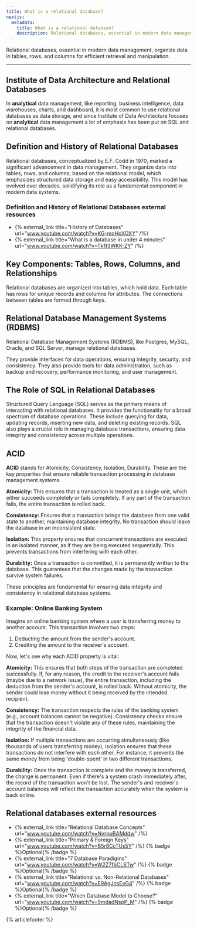 ```yaml
---
title: What is a relational database?
nextjs:
  metadata:
    title: What is a relational database?
    description: Relational databases, essential in modern data management, organize data in tables, rows, and columns for efficient retrieval and manipulation.
---
```


Relational databases, essential in modern data management, organize data in tables, rows, and columns for efficient retrieval and manipulation.

---

## Institute of Data Architecture and Relational Databases

In **analytical** data management, like reporting, business intelligence, data warehouses, charts, and dashboard, it is most common to use relational databases as data storage, and since Institute of Data Architecture focuses on **analytical** data management a lot of emphasis has been put on SQL and relational databases.

## Definition and History of Relational Databases

Relational databases, conceptualized by E.F. Codd in 1970, marked a significant advancement in data management. They organize data into tables, rows, and columns, based on the relational model, which emphasizes structured data storage and easy accessibility. This model has evolved over decades, solidifying its role as a fundamental component in modern data systems.

### Definition and History of Relational Databases external resources

- {% external_link title="History of Databases" url="www.youtube.com/watch?v=KG-mqHoXOXY" /%}
- {% external_link title="What is a database in under 4 minutes" url="www.youtube.com/watch?v=Tk1t3WKK-ZY" /%}

## Key Components: Tables, Rows, Columns, and Relationships

Relational databases are organized into tables, which hold data. Each table has rows for unique records and columns for attributes. The connections between tables are formed through keys.

## Relational Database Management Systems (RDBMS)

Relational Database Management Systems (RDBMS), like Postgres, MySQL, Oracle, and SQL Server, manage relational databases.

They provide interfaces for data operations, ensuring integrity, security, and consistency. They also provide tools for data administration, such as backup and recovery, performance monitoring, and user management.

## The Role of SQL in Relational Databases

Structured Query Language (SQL) serves as the primary means of interacting with relational databases. It provides the functionality for a broad spectrum of database operations. These include querying for data, updating records, inserting new data, and deleting existing records. SQL also plays a crucial role in managing database transactions, ensuring data integrity and consistency across multiple operations.

## ACID

**ACID** stands for Atomicity, Consistency, Isolation, Durability. These are the key properties that ensure reliable transaction processing in database management systems.

**Atomicity:** This ensures that a transaction is treated as a single unit, which either succeeds completely or fails completely. If any part of the transaction fails, the entire transaction is rolled back.

**Consistency:** Ensures that a transaction brings the database from one valid state to another, maintaining database integrity. No transaction should leave the database in an inconsistent state.

**Isolation:** This property ensures that concurrent transactions are executed in an isolated manner, as if they are being executed sequentially. This prevents transactions from interfering with each other.

**Durability:** Once a transaction is committed, it is permanently written to the database. This guarantees that the changes made by the transaction survive system failures.

These principles are fundamental for ensuring data integrity and consistency in relational database systems.

### Example: Online Banking System

Imagine an online banking system where a user is transferring money to another account. This transaction involves two steps:

1. Deducting the amount from the sender's account.
2. Crediting the amount to the receiver's account.

Now, let's see why each ACID property is vital:

**Atomicity:** This ensures that both steps of the transaction are completed successfully. If, for any reason, the credit to the receiver's account fails (maybe due to a network issue), the entire transaction, including the deduction from the sender's account, is rolled back. Without atomicity, the sender could lose money without it being received by the intended recipient.

**Consistency:** The transaction respects the rules of the banking system (e.g., account balances cannot be negative). Consistency checks ensure that the transaction doesn't violate any of these rules, maintaining the integrity of the financial data.

**Isolation:** If multiple transactions are occurring simultaneously (like thousands of users transferring money), isolation ensures that these transactions do not interfere with each other. For instance, it prevents the same money from being 'double-spent' in two different transactions.

**Durability:** Once the transaction is complete and the money is transferred, the change is permanent. Even if there's a system crash immediately after, the record of the transaction won't be lost. The sender's and receiver's account balances will reflect the transaction accurately when the system is back online.

## Relational databases external resources

- {% external_link title="Relational Database Concepts" url="www.youtube.com/watch?v=NvrpuBAMddw" /%}
- {% external_link title="Primary & Foreign Keys" url="www.youtube.com/watch?v=B5r8CcTUs5Y" /%} {% badge %}Optional{% /badge %}
- {% external_link title="7 Database Paradigms" url="www.youtube.com/watch?v=W2Z7fbCLSTw" /%} {% badge %}Optional{% /badge %}
- {% external_link title="Relational vs. Non-Relational Databases" url="www.youtube.com/watch?v=E9AgJnsEvG4" /%} {% badge %}Optional{% /badge %}
- {% external_link title="Which Database Model to Choose?" url="www.youtube.com/watch?v=9mdadNspP_M" /%} {% badge %}Optional{% /badge %}

{% articlefooter %}
